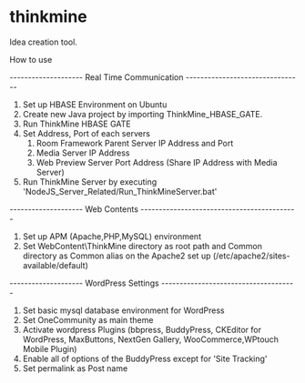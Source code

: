 thinkmine
=========

Idea creation tool.

How to use

-------------------- Real Time Communication --------------------------------

1. Set up HBASE Environment on Ubuntu 
2. Create new Java project by importing ThinkMine_HBASE_GATE.
3. Run ThinkMine HBASE GATE
4. Set Address, Port of each servers
   1) Room Framework Parent Server IP Address and Port
   2) Media Server IP Address
   3) Web Preview Server Port Address (Share IP Address with Media Server)
5. Run ThinkMine Server by executing 'NodeJS_Server_Related/Run_ThinkMineServer.bat'



-------------------- Web Contents -------------------------------------------

1. Set up APM (Apache,PHP,MySQL) environment
2. Set WebContent\ThinkMine directory as root path and Common directory as Common alias on the Apache2 set up
   (/etc/apache2/sites-available/default)

   
-------------------- WordPress Settings -------------------------------------
1. Set basic mysql database environment for WordPress
2. Set OneCommunity as main theme
3. Activate wordpress Plugins
   (bbpress, BuddyPress, CKEditor for WordPress, MaxButtons, NextGen Gallery, WooCommerce,WPtouch Mobile Plugin)
4. Enable all of options of the BuddyPress except for 'Site Tracking'
5. Set permalink as Post name
   